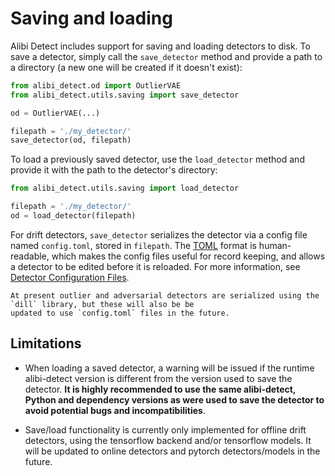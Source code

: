 # Saving and loading

Alibi Detect includes support for saving and loading detectors to disk. To 
save a detector, simply call the `save_detector` method and provide a path to a directory (a new
one will be created if it doesn't exist):

```python
from alibi_detect.od import OutlierVAE
from alibi_detect.utils.saving import save_detector

od = OutlierVAE(...) 

filepath = './my_detector/'
save_detector(od, filepath)
```

To load a previously saved detector, use the `load_detector` method and provide it with the path to the detector's 
directory:

```python
from alibi_detect.utils.saving import load_detector

filepath = './my_detector/'
od = load_detector(filepath)
```

For drift detectors, `save_detector` serializes the detector via a config file named `config.toml`, stored in 
`filepath`. The [TOML](https://toml.io/en/) format is human-readable, which makes the config files useful for record 
keeping, and allows a detector to be edited before it is reloaded. For more information, see 
[Detector Configuration Files](config_files.md).

```{note}
At present outlier and adversarial detectors are serialized using the `dill` library, but these will also be be 
updated to use `config.toml` files in the future.
```

## Limitations

- When loading a saved detector, a warning will be issued if the runtime alibi-detect version is 
different from the version used to save the detector. **It is highly recommended to use the same 
alibi-detect, Python and dependency versions as were used to save the detector to avoid potential 
bugs and incompatibilities**.

- Save/load functionality is currently only implemented for offline drift detectors, using the tensorflow backend 
and/or tensorflow models. It will be updated to online detectors and pytorch detectors/models in the future.

